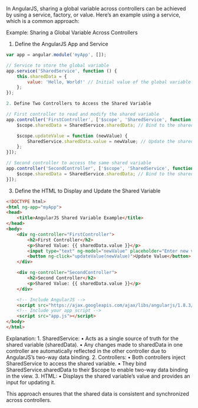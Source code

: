 In AngularJS, sharing a global variable across controllers can be achieved by using a service, factory, or value. Here’s an example using a service, which is a common approach:

Example: Sharing a Global Variable Across Controllers

1. Define the AngularJS App and Service

```javascript
var app = angular.module('myApp', []);

// Service to store the global variable
app.service('SharedService', function () {
    this.sharedData = {
        value: 'Hello, World!' // Initial value of the global variable
    };
});

2. Define Two Controllers to Access the Shared Variable

// First controller to read and modify the shared variable
app.controller('FirstController', ['$scope', 'SharedService', function ($scope, SharedService) {
    $scope.sharedData = SharedService.sharedData; // Bind to the shared data

    $scope.updateValue = function (newValue) {
        SharedService.sharedData.value = newValue; // Update the shared variable
    };
}]);

// Second controller to access the same shared variable
app.controller('SecondController', ['$scope', 'SharedService', function ($scope, SharedService) {
    $scope.sharedData = SharedService.sharedData; // Bind to the shared data
}]);
```

3. Define the HTML to Display and Update the Shared Variable

```html
<!DOCTYPE html>
<html ng-app="myApp">
<head>
    <title>AngularJS Shared Variable Example</title>
</head>
<body>
    <div ng-controller="FirstController">
        <h2>First Controller</h2>
        <p>Shared Value: {{ sharedData.value }}</p>
        <input type="text" ng-model="newValue" placeholder="Enter new value">
        <button ng-click="updateValue(newValue)">Update Value</button>
    </div>

    <div ng-controller="SecondController">
        <h2>Second Controller</h2>
        <p>Shared Value: {{ sharedData.value }}</p>
    </div>

    <!-- Include AngularJS -->
    <script src="https://ajax.googleapis.com/ajax/libs/angularjs/1.8.3/angular.min.js"></script>
    <!-- Include your app script -->
    <script src="app.js"></script>
</body>
</html>
```

Explanation:
	1.	SharedService:
	•	Acts as a single source of truth for the shared variable (sharedData).
	•	Any changes made to sharedData in one controller are automatically reflected in the other controller due to AngularJS’s two-way data binding.
	2.	Controllers:
	•	Both controllers inject SharedService to access the shared variable.
	•	They bind SharedService.sharedData to their $scope to enable two-way data binding in the view.
	3.	HTML:
	•	Displays the shared variable’s value and provides an input for updating it.

This approach ensures that the shared data is consistent and synchronized across controllers.
